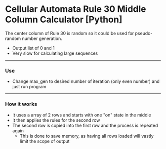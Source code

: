 **Cellular Automata Rule 30 Middle Column Calculator [Python]**
=============

The center column of Rule 30 is random so it could be used for pseudo-random number generation.

* Output list of 0 and 1
* Very slow for calculating large sequences

-----

### Use
* Change max_gen to desired number of iteration (only even number) and just run program

-----

### How it works
* It uses a array of 2 rows and starts with one "on" state in the middle
* It then applies the rules for the second row
* The second row is copied into the first row and the process is repeated again
	- This is done to save memory, as having all rows loaded will vastly limit the scope of output
